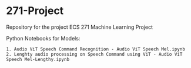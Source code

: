 # 271-Project
Repository for the project ECS 271 Machine Learning Project


Python Notebooks for Models:

    1. Audio ViT Speech Command Recognition - Audio ViT Speech Mel.ipynb
    2. Lenghty audio processing on Speech Command using ViT - Audio ViT Speech Mel-Lengthy.ipynb
 
